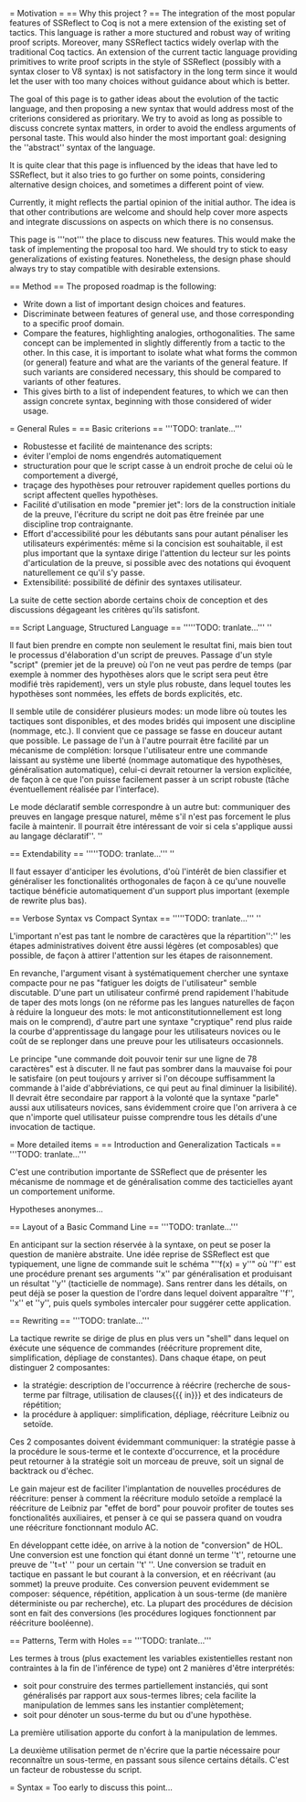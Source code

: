 = Motivation =
== Why this project ? ==
The integration of the most popular features of SSReflect to Coq is not a mere extension of the existing set of tactics. This language is rather a more stuctured and robust way of writing proof scripts. Moreover, many SSReflect tactics widely overlap with the traditional Coq tactics. An extension of the current tactic language providing primitives to write proof scripts in the style of SSReflect (possibly with a syntax closer to V8 syntax) is not satisfactory in the long term since it would let the user with too many choices without guidance about which is better.

The goal of this page is to gather ideas about the evolution of the tactic language, and then proposing a new syntax that would address most of the criterions considered as prioritary. We try to avoid as long as possible to discuss concrete syntax matters, in order to avoid the endless arguments of personal taste. This would also hinder the most important goal: designing the ''abstract'' syntax of the language.

It is quite clear that this page is influenced by the ideas that have led to SSReflect, but it also tries to go further on some points, considering alternative design choices, and sometimes a different point of view.

Currently, it might reflects the partial opinion of the initial author. The idea is that other contributions are welcome and should help cover more aspects and integrate discussions on aspects on which there is no consensus.

This page is '''not''' the place to discuss new features. This would make the task of implementing the proposal too hard. We should try to stick to easy generalizations of existing features. Nonetheless, the design phase should always try to stay compatible with desirable extensions.

== Method ==
The proposed roadmap is the following:

 * Write down a list of important design choices and features.
 * Discriminate between features of general use, and those corresponding to a specific proof domain.
 * Compare the features, highlighting analogies, orthogonalities. The same concept can be implemented in slightly differently from a tactic to the other. In this case, it is important to isolate what what forms the common (or general) feature and what are the variants of the general feature. If such variants are considered necessary, this should be compared to variants of other features.
 * This gives birth to a list of independent features, to which we can then assign concrete syntax, beginning with those considered of wider usage.

= General Rules =
== Basic criterions ==
'''TODO: tranlate...'''

 * Robustesse et facilité de maintenance des scripts:
  * éviter l'emploi de noms engendrés automatiquement
  * structuration pour que le script casse à un endroit proche de celui où le comportement a divergé,
  * traçage des hypothèses pour retrouver rapidement quelles portions du script affectent quelles hypothèses.
 * Facilité d'utilisation en mode "premier jet": lors de la construction initiale de la preuve, l'écriture du script ne doit pas être freinée par une discipline trop contraignante.
 * Effort d'accessibilité pour les débutants sans pour autant pénaliser les utilisateurs expérimentés: même si la concision est souhaitable, il est plus important que la syntaxe dirige l'attention du lecteur sur les points d'articulation de la preuve, si possible avec des notations qui évoquent naturellement ce qu'il s'y passe.
 * Extensibilité: possibilité de définir des syntaxes utilisateur.

La suite de cette section aborde certains choix de conception et des discussions dégageant les critères qu'ils satisfont.

== Script Language, Structured Language ==
'''''TODO: tranlate...''' ''

Il faut bien prendre en compte non seulement le resultat fini, mais bien tout le processus d'élaboration d'un script de preuves. Passage d'un style "script" (premier jet de la preuve) où l'on ne veut pas perdre de temps (par exemple à nommer des hypothèses alors que le script sera peut être modifié très rapidement), vers un style plus robuste, dans lequel toutes les hypothèses sont nommées, les effets de bords explicités, etc.

Il semble utile de considérer plusieurs modes: un mode libre où toutes les tactiques sont disponibles, et des modes bridés qui imposent une discipline (nommage, etc.). Il convient que ce passage se fasse en douceur autant que possible. Le passage de l'un à l'autre pourrait être facilité par un mécanisme de complétion: lorsque l'utilisateur entre une commande laissant au système une liberté (nommage automatique des hypothèses, généralisation automatique), celui-ci devrait retourner la version explicitée, de façon à ce que l'on puisse facilement passer à un script robuste (tâche éventuellement réalisée par l'interface).

Le mode déclaratif semble correspondre à un autre but: communiquer des preuves en langage presque naturel, même s'il n'est pas forcement le plus facile à maintenir. Il pourrait être intéressant de voir si cela s'applique aussi au langage déclaratif''. ''

== Extendability ==
'''''TODO: tranlate...''' ''

Il faut essayer d'anticiper les évolutions, d'où l'intérêt de bien classifier et généraliser les fonctionalités orthogonales de façon à ce qu'une nouvelle tactique bénéficie automatiquement d'un support plus important (exemple de rewrite plus bas).

== Verbose Syntax vs Compact Syntax ==
'''''TODO: tranlate...''' ''

L'important n'est pas tant le nombre de caractères que la répartition'':'' les étapes administratives doivent être aussi légères (et composables) que possible, de façon à attirer l'attention sur les étapes de raisonnement.

En revanche, l'argument visant à systématiquement chercher une syntaxe compacte pour ne pas "fatiguer les doigts de l'utilisateur" semble discutable. D'une part un utilisateur confirmé prend rapidement l'habitude de taper des mots longs (on ne réforme pas les langues naturelles de façon à réduire la longueur des mots: le mot anticonstitutionnellement est long mais on le comprend), d'autre part une syntaxe "cryptique" rend plus raide la courbe d'apprentissage du langage pour les utilisateurs novices ou le coût de se replonger dans une preuve pour les utilisateurs occasionnels.

Le principe "une commande doit pouvoir tenir sur une ligne de 78 caractères" est à discuter. Il ne faut pas sombrer dans la mauvaise foi pour le satisfaire (on peut toujours y arriver si l'on découpe suffisamment la commande à l'aide d'abbréviations, ce qui peut au final diminuer la lisibilité). Il devrait être secondaire par rapport à la volonté que la syntaxe "parle" aussi aux utilisateurs novices, sans évidemment croire que l'on arrivera à ce que n'importe quel utilisateur puisse comprendre tous les détails d'une invocation de tactique.

= More detailed items =
== Introduction and Generalization Tacticals ==
'''TODO: tranlate...'''

C'est une contribution importante de SSReflect que de présenter les mécanisme de nommage et de généralisation comme des tacticielles ayant un comportement uniforme.

Hypotheses anonymes...

== Layout of a Basic Command Line ==
'''TODO: tranlate...'''

En anticipant sur la section réservée à la syntaxe, on peut se poser la question de manière abstraite. Une idée reprise de SSReflect est que typiquement, une ligne de commande suit le schéma "''f(x) = y''" où ''f'' est une procédure prenant ses arguments ''x'' par généralisation et produisant un résultat ''y'' (tacticielle de nommage). Sans rentrer dans les détails, on peut déjà se poser la question de l'ordre dans lequel doivent apparaître ''f'', ''x'' et ''y'', puis quels symboles intercaler pour suggérer cette application.

== Rewriting ==
'''TODO: tranlate...'''

La tactique rewrite se dirige de plus en plus vers un "shell" dans lequel on éxécute une séquence de commandes (réécriture proprement dite, simplification, dépliage de constantes). Dans chaque étape, on peut distinguer 2 composantes:

 * la stratégie: description de l'occurrence à réécrire (recherche de sous-terme par filtrage, utilisation de clauses{{{ in}}} et des indicateurs de répétition;
 * la procédure à appliquer: simplification, dépliage, réécriture Leibniz ou setoïde.

Ces 2 composantes doivent évidemmant communiquer: la stratégie passe à la procédure le sous-terme et le contexte d'occurrence, et la procédure peut retourner à la stratégie soit un morceau de preuve, soit un signal de backtrack ou d'échec.

Le gain majeur est de faciliter l'implantation de nouvelles procédures de réécriture: penser à comment la réécriture modulo setoïde a remplacé la réécriture de Leibniz par "effet de bord" pour pouvoir profiter de toutes ses fonctionalités auxiliaires, et penser à ce qui se passera quand on voudra une réécriture fonctionnant modulo AC.

En développant cette idée, on arrive à la notion de "conversion" de HOL. Une conversion est une fonction qui étant donné un terme ''t'', retourne une preuve de ''t=t' '' pour un certain ''t' ''. Une conversion se traduit en tactique en passant le but courant à la conversion, et en réécrivant (au sommet) la preuve produite. Ces conversion peuvent evidemment se composer: séquence, répétition, application à un sous-terme (de manière déterministe ou par recherche), etc. La plupart des procédures de décision sont en fait des conversions (les procédures logiques fonctionnent par réécriture booléenne).

== Patterns, Term with Holes ==
'''TODO: tranlate...'''

Les termes à trous (plus exactement les variables existentielles restant non contraintes à la fin de l'inférence de type) ont 2 manières d'être interprétés:

 * soit pour construire des termes partiellement instanciés, qui sont généralisés par rapport aux sous-termes libres; cela facilite la manipulation de lemmes sans les instantier complètement;
 * soit pour dénoter un sous-terme du but ou d'une hypothèse.

La première utilisation apporte du confort à la manipulation de lemmes.

La deuxième utilisation permet de n'écrire que la partie nécessaire pour reconnaître un sous-terme, en passant sous silence certains détails. C'est un facteur de robustesse du script.

= Syntax =
Too early to discuss this point...
